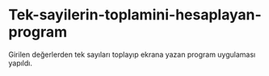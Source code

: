 # Tek-sayilerin-toplamini-hesaplayan-program
Girilen değerlerden tek sayıları toplayıp ekrana yazan program uygulaması yapıldı.
